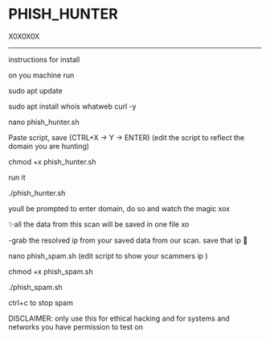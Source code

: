 # PHISH_HUNTER

X0X0X0X

---------------------------

instructions for install

on you machine run

sudo apt update

sudo apt install whois whatweb curl -y

nano phish_hunter.sh

Paste script, save (CTRL+X → Y → ENTER) (edit the script to reflect the domain you are hunting)

chmod +x phish_hunter.sh

run it

./phish_hunter.sh

youll be prompted to enter domain, do so and watch the magic xox

✨all the data from this scan will be saved in one file xo 

-grab the resolved ip from your saved data 
from our scan. save that ip 🫶


nano phish_spam.sh      (edit script to show your scammers ip )

chmod +x phish_spam.sh

./phish_spam.sh

ctrl+c to stop spam 


DISCLAIMER: only use this for ethical hacking and for systems and networks you have permission to test on 



